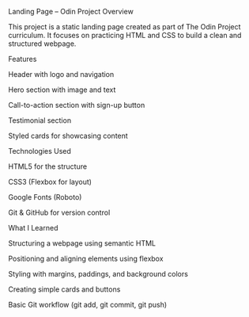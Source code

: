 Landing Page – Odin Project
Overview

This project is a static landing page created as part of The Odin Project
 curriculum. It focuses on practicing HTML and CSS to build a clean and structured webpage.

Features

Header with logo and navigation

Hero section with image and text

Call-to-action section with sign-up button

Testimonial section

Styled cards for showcasing content

Technologies Used

HTML5 for the structure

CSS3 (Flexbox for layout)

Google Fonts (Roboto)

Git & GitHub for version control

What I Learned

Structuring a webpage using semantic HTML

Positioning and aligning elements using flexbox

Styling with margins, paddings, and background colors

Creating simple cards and buttons

Basic Git workflow (git add, git commit, git push)

